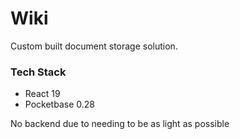 # Wiki

Custom built document storage solution.

### Tech Stack

- React 19
- Pocketbase 0.28

No backend due to needing to be as light as possible
